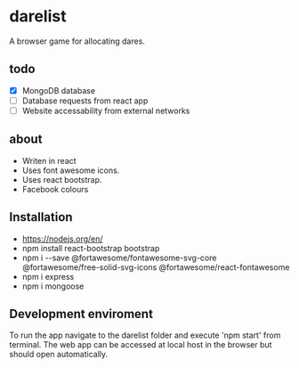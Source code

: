 # darelist
A browser game for allocating dares.
## todo
- [x] MongoDB database
- [ ] Database requests from react app
- [ ] Website accessability from external networks

## about
- Writen in react
- Uses font awesome icons.
- Uses react bootstrap.
- Facebook colours

## Installation
- https://nodejs.org/en/
- npm install react-bootstrap bootstrap
- npm i --save @fortawesome/fontawesome-svg-core  @fortawesome/free-solid-svg-icons @fortawesome/react-fontawesome
- npm i express
- npm i mongoose

## Development enviroment
To run the app navigate to the darelist folder and execute 'npm start' from terminal. The web app can be accessed at local host in the browser but should open automatically.
